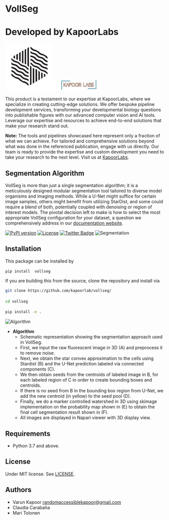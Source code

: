 # VollSeg



# Developed by KapoorLabs


<img src="images/mtrack.png" alt="Logo1" width="150"/>
<img src="images/kapoorlablogo.png" alt="Logo2" width="150"/>

This product is a testament to our expertise at KapoorLabs, where we specialize in creating cutting-edge solutions. We offer bespoke pipeline development services, transforming your developmental biology questions into publishable figures with our advanced computer vision and AI tools. Leverage our expertise and resources to achieve end-to-end solutions that make your research stand out.

**Note:** The tools and pipelines showcased here represent only a fraction of what we can achieve. For tailored and comprehensive solutions beyond what was done in the referenced publication, engage with us directly. Our team is ready to provide the expertise and custom development you need to take your research to the next level. Visit us at [KapoorLabs](https://www.kapoorlabs.org/).

## Segmentation Algorithm
VollSeg is more than just a single segmentation algorithm; it is a meticulously designed modular segmentation tool tailored to diverse model organisms and imaging methods. While a U-Net might suffice for certain image samples, others might benefit from utilizing StarDist, and some could require a blend of both, potentially coupled with denoising or region of interest models. The pivotal decision left to make is how to select the most appropriate VollSeg configuration for your dataset, a question we comprehensively address in our [documentation website](https://kapoorlabs-caped.github.io/vollseg-napari/).



[![PyPI version](https://img.shields.io/pypi/v/vollseg.svg?maxAge=2591000)](https://pypi.org/project/vollseg/)
[![License](https://img.shields.io/pypi/l/napari-metroid.svg?color=green)](https://github.com/kapoorlab/napari-vollseg/raw/main/LICENSE)
[![Twitter Badge](https://badgen.net/badge/icon/twitter?icon=twitter&label)](https://twitter.com/entracod)
![Segmentation](https://github.com/kapoorlab/VollSeg/blob/main/images/Seg_compare-big.png)



## Installation
This package can be installed by 

`pip install  vollseg`

If you are building this from the source, clone the repository and install via

```bash
git clone https://github.com/kapoorlab/vollseg/

cd vollseg

pip install -e .


```

![Algorithm](https://github.com/kapoorlab/VollSeg/blob/main/images/Seg_pipe-git.png)
- **Algorithm**
  - Schematic representation showing the segmentation approach used in VollSeg.
  - First, we input the raw fluorescent image in 3D (A) and preprocess it to remove noise.
  - Next, we obtain the star convex approximation to the cells using Stardist (B) and the U-Net prediction labeled via connected components (C).
  - We then obtain seeds from the centroids of labeled image in B, for each labeled region of C in order to create bounding boxes and centroids.
  - If there is no seed from B in the bounding box region from U-Net, we add the new centroid (in yellow) to the seed pool (D).
  - Finally, we do a marker controlled watershed in 3D using skimage implementation on the probability map shown in (E) to obtain the final cell segmentation result shown in (F).
  - All images are displayed in Napari viewer with 3D display view.
## Requirements

- Python 3.7 and above.


## License

Under MIT license. See [LICENSE](LICENSE).

## Authors

- Varun Kapoor <randomaccessiblekapoor@gmail.com>
- Claudia Carabaña
- Mari Tolonen
